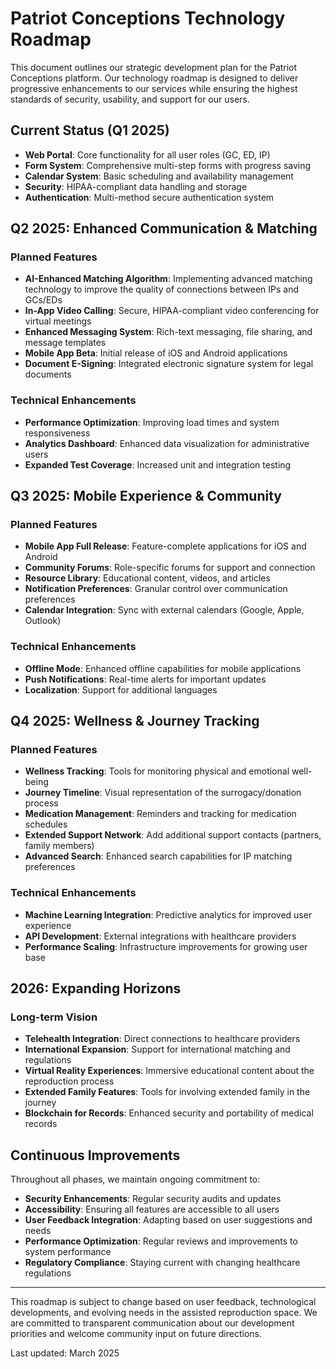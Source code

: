 # Patriot Conceptions Technology Roadmap

This document outlines our strategic development plan for the Patriot Conceptions platform. Our technology roadmap is designed to deliver progressive enhancements to our services while ensuring the highest standards of security, usability, and support for our users.

## Current Status (Q1 2025)

- **Web Portal**: Core functionality for all user roles (GC, ED, IP)
- **Form System**: Comprehensive multi-step forms with progress saving
- **Calendar System**: Basic scheduling and availability management
- **Security**: HIPAA-compliant data handling and storage
- **Authentication**: Multi-method secure authentication system

## Q2 2025: Enhanced Communication & Matching

### Planned Features
- **AI-Enhanced Matching Algorithm**: Implementing advanced matching technology to improve the quality of connections between IPs and GCs/EDs
- **In-App Video Calling**: Secure, HIPAA-compliant video conferencing for virtual meetings
- **Enhanced Messaging System**: Rich-text messaging, file sharing, and message templates
- **Mobile App Beta**: Initial release of iOS and Android applications
- **Document E-Signing**: Integrated electronic signature system for legal documents

### Technical Enhancements
- **Performance Optimization**: Improving load times and system responsiveness
- **Analytics Dashboard**: Enhanced data visualization for administrative users
- **Expanded Test Coverage**: Increased unit and integration testing

## Q3 2025: Mobile Experience & Community

### Planned Features
- **Mobile App Full Release**: Feature-complete applications for iOS and Android
- **Community Forums**: Role-specific forums for support and connection
- **Resource Library**: Educational content, videos, and articles
- **Notification Preferences**: Granular control over communication preferences
- **Calendar Integration**: Sync with external calendars (Google, Apple, Outlook)

### Technical Enhancements
- **Offline Mode**: Enhanced offline capabilities for mobile applications
- **Push Notifications**: Real-time alerts for important updates
- **Localization**: Support for additional languages

## Q4 2025: Wellness & Journey Tracking

### Planned Features
- **Wellness Tracking**: Tools for monitoring physical and emotional well-being
- **Journey Timeline**: Visual representation of the surrogacy/donation process
- **Medication Management**: Reminders and tracking for medication schedules
- **Extended Support Network**: Add additional support contacts (partners, family members)
- **Advanced Search**: Enhanced search capabilities for IP matching preferences

### Technical Enhancements
- **Machine Learning Integration**: Predictive analytics for improved user experience
- **API Development**: External integrations with healthcare providers
- **Performance Scaling**: Infrastructure improvements for growing user base

## 2026: Expanding Horizons

### Long-term Vision
- **Telehealth Integration**: Direct connections to healthcare providers
- **International Expansion**: Support for international matching and regulations
- **Virtual Reality Experiences**: Immersive educational content about the reproduction process
- **Extended Family Features**: Tools for involving extended family in the journey
- **Blockchain for Records**: Enhanced security and portability of medical records

## Continuous Improvements

Throughout all phases, we maintain ongoing commitment to:

- **Security Enhancements**: Regular security audits and updates
- **Accessibility**: Ensuring all features are accessible to all users
- **User Feedback Integration**: Adapting based on user suggestions and needs
- **Performance Optimization**: Regular reviews and improvements to system performance
- **Regulatory Compliance**: Staying current with changing healthcare regulations

---

This roadmap is subject to change based on user feedback, technological developments, and evolving needs in the assisted reproduction space. We are committed to transparent communication about our development priorities and welcome community input on future directions.

Last updated: March 2025
